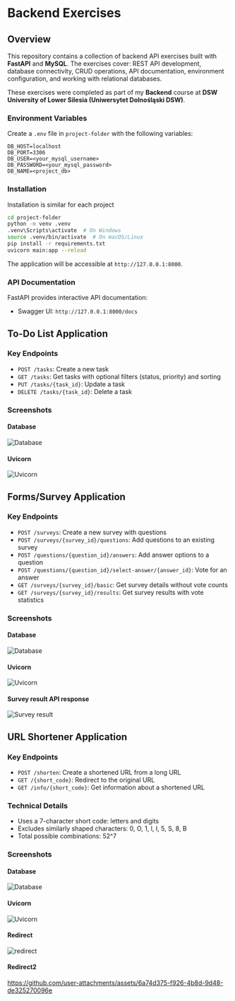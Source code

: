 # Backend Exercises

## Overview

This repository contains a collection of backend API exercises built with **FastAPI** and **MySQL**. The exercises cover: REST API development, database connectivity, CRUD operations, API documentation, environment configuration, and working with relational databases.

These exercises were completed as part of my **Backend** course at **DSW University of Lower Silesia (Uniwersytet Dolnośląski DSW)**.

### Environment Variables
Create a `.env` file in `project-folder` with the following variables:
```
DB_HOST=localhost
DB_PORT=3306
DB_USER=<your_mysql_username>
DB_PASSWORD=<your_mysql_password>
DB_NAME=<project_db>
```

### Installation
Installation is similar for each project
   ```bash
   cd project-folder
   python -m venv .venv
   .venv\Scripts\activate  # On Windows
   source .venv/bin/activate  # On macOS/Linux
   pip install -r requirements.txt
   uvicorn main:app --reload
   ```
The application will be accessible at `http://127.0.0.1:8000`.

### API Documentation
FastAPI provides interactive API documentation:
- Swagger UI: `http://127.0.0.1:8000/docs`


## To-Do List Application

### Key Endpoints
- `POST /tasks`: Create a new task
- `GET /tasks`: Get tasks with optional filters (status, priority) and sorting
- `PUT /tasks/{task_id}`: Update a task
- `DELETE /tasks/{task_id}`: Delete a task

### Screenshots
#### Database
![Database](/todo-list/screenshots/todo_db.png)

#### Uvicorn
![Uvicorn](/todo-list/screenshots/uvicorn.png)

## Forms/Survey Application

### Key Endpoints
- `POST /surveys`: Create a new survey with questions
- `POST /surveys/{survey_id}/questions`: Add questions to an existing survey
- `POST /questions/{question_id}/answers`: Add answer options to a question
- `POST /questions/{question_id}/select-answer/{answer_id}`: Vote for an answer
- `GET /surveys/{survey_id}/basic`: Get survey details without vote counts
- `GET /surveys/{survey_id}/results`: Get survey results with vote statistics

### Screenshots
#### Database
![Database](/forms/screenshots/database.png)

#### Uvicorn
![Uvicorn](/forms/screenshots/uvicorn.png)

#### Survey result API response
![Survey result](/forms/screenshots/survey_result.png)

## URL Shortener Application

### Key Endpoints
- `POST /shorten`: Create a shortened URL from a long URL
- `GET /{short_code}`: Redirect to the original URL
- `GET /info/{short_code}`: Get information about a shortened URL

### Technical Details
- Uses a 7-character short code: letters and digits
- Excludes similarly shaped characters: 0, O, 1, l, I, 5, S, 8, B
- Total possible combinations: 52^7

### Screenshots
#### Database
![Database](/url-shortener/screenshots/database.png)

#### Uvicorn
![Uvicorn](/url-shortener/screenshots/uvicorn.png)

#### Redirect
![redirect](/url-shortener/screenshots/url-shortener.gif)
#### Redirect2


https://github.com/user-attachments/assets/6a74d375-f926-4b8d-9d48-de325270096e

